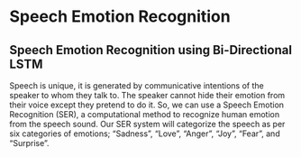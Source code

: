 # Speech Emotion Recognition

<h2>Speech Emotion Recognition using Bi-Directional LSTM</h2>

Speech is unique, it is generated by communicative intentions of the speaker to whom they talk to. The speaker cannot hide their emotion from their voice except they pretend to do it. So, we can use a Speech Emotion Recognition (SER), a computational method to recognize human emotion from the speech sound. Our SER system will categorize the speech as per six categories of emotions; “Sadness”, “Love”, “Anger”, “Joy”, “Fear”, and “Surprise”.

